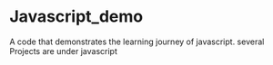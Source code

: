 # Javascript_demo
A code that demonstrates the learning journey of javascript.
several Projects are under javascript 
